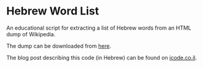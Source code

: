 # Hebrew Word List

An educational script for extracting a list of Hebrew words from an HTML dump of Wikipedia.

The dump can be downloaded from [here](https://dumps.wikimedia.org/other/static_html_dumps/April_2007/he/wikipedia-he-html.7z).

The blog post describing this code (in Hebrew) can be found on [icode.co.il](http://icode.co.il/%D7%A8%D7%A9%D7%99%D7%9E%D7%AA-%D7%94%D7%9E%D7%99%D7%9C%D7%99%D7%9D-%D7%91%D7%A2%D7%91%D7%A8%D7%99%D7%AA-%D7%91%D7%A4%D7%97%D7%95%D7%AA-%D7%9E-50-%D7%A9%D7%95%D7%A8%D7%95%D7%AA-%D7%A7%D7%95%D7%93/).
